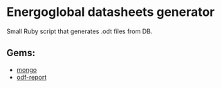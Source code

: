 Energoglobal datasheets generator
=================================


Small Ruby script that generates .odt files from DB.


Gems:
-----
* [mongo](https://github.com/mongodb/mongo-ruby-driver)
* [odf-report](https://github.com/sandrods/odf-report)
